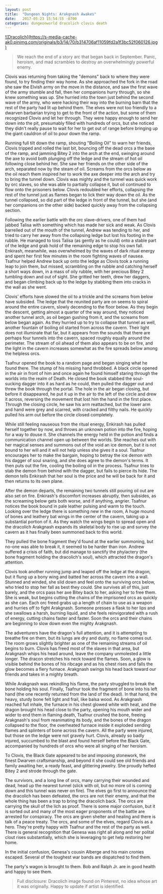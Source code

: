 ```yaml
---
layout: post
title:  "Dungeon Nights: Arakgnash Awakes"
date:   2017-05-23 15:54:55 -0700
categories: dungeonworld dracolich clovis death
---
```


<a href="https://www.pinterest.com/pin/443182419560033786/">
![Dracolich](https://s-media-cache-ak0.pinimg.com/originals/b3/14/70/b314706af11059fd2a1f3bc52f060126.jpg)
</a>

> We reach the end of a story arc that began back in September. Panic, heroism, and mad scrambles to destroy an overwhelmingly powerful enemy.

Clovis was returning from taking the "demons" back to where they were found, to try finding their way home. As she approached the fork in the road she saw the Elvish army on the move in the distance, and saw the first wave of the army stumble and fall, then her companions hurry through, so she knew something was up. She hurried into the town just behind the second wave of the army, who were hacking their way into the burning barn that the rest of the party had lit up behind them. The elves were not too friendly to a dwarven barbarian trying to get to the front of the action, but some of them recognized Clovis and let her through. They were happy enough to send her down into the pit, presumably filled with hundreds of orcs, but she noticed they didn't really pause to wait for her to get out of range before bringing up the giant cauldron of oil to pour down the ramp.

Running full tilt down the ramp, shouting "Boiling Oil" to warn her friends, Clovis tripped and rolled the last bit, bouncing off the dead orcs a the base of the ramp, and jamming Bitey 2 into the arch at the end, swinging around the axe to avoid both plunging off the ledge and the stream of hot oil following close behind her. She saw her friends on the other side of the arch, separated now by the steam of oil. Screams from the orcs below as the oil reach them inspired her to work the axe deeper into the arch and try to bring the tunnel down. Clovis was mighty and the turnnel was quick work by orc slaves, so she was able to partially collapse it, but oil continued to flow onto the prisoners below. Clovis redoubled her efforts, collapsing the rest of the tunnel just as flames began to lick their way down the oil. As the tunnel collapsed, so did part of the ledge in front of the tunnel, but she (and her companions on the other side) backed quickly away from the collapsing section.

Following the earlier battle with the orc slave-drivers, one of them had jabbed Talisa with something which has made her sick and weak. As Clovis barrelled out of the mouth of the tunnel, Andrew was tending to her, and tried to carry her away from the collapsing ledge but lost his footing in the rubble. He managed to toss Talisa (as gently as he could) onto a stable part of the ledge and grab hold of the remaining edge to stop his own fall. Enkirash, meanwhile, was overwhelmed by the waves of dark ritual energy and spent her first few minutes in the room fighting waves of nausea. Tsafnur helped Andrew back up onto the ledge as Clovis took a running leap to join them, but missed, scrambling on the rubble and catching herself a short ways down, in a mass of oily rubble, with her precious Bitey 2 tumbling down and out of sight. She gritted her teeth, drew her daggers, and began climbing back up to the ledge by stabbing them into cracks in the wall as she went.

Clovis' efforts have slowed the oil to a trickle and the screams from below have subsided. The ledge that the reunited party are on seems to spiral around the entire cavern, slowly decending to the floor below. As they begin the descent, getting almost a quarter of the way around, they noticed another tunnel arch, as oil began gushing from it, and the screams from below began again. As they hurried up to try to collapse that tunnel as well, another fountain of boiling oil started from across the cavern. Their light does not illuminate that far, but it appears from the sounds that there are perhaps four tunnels into the cavern, spaced roughly equally around the perimeter. The stream of oil ahead of them also appears to be on fire, and the light in the cavern increases somewhat as the fire spreads below among the helpless orcs.

Tsafnur opened the book to a random page and began singing what he found there. The stump of his missing hand throbbed. A black circle opened in the air in front of him and once again he found himself staring through the worlds into the realm of Death. He closed the book stabbed the soul-sucking dagger into it as hard as he could, then pulled the dagger out and threw the book through the portal. The hole in the air began closing, but before it disappeared, he put it up in the air to the left of the circle and drew it across, reversing the movement that lost him the hand in the first place. Through the closing circle, he saw his arm reattached, but the lower arm and hand were grey and scarred, with cracked and filthy nails. He quickly pulled his arm out before the circle closed completely.

While still feeling nauseous from the ritual energy, Enkirash has pulled herself together by now, and throws an unknown potion into the fire, hoping for a way to douse it. She channels the energy held in the potion and finds a communication channel open up between the worlds. She reaches out with her magical senses and summons out of the void an ice demon, but it is not bound to her will and it will not help unless she gives it a soul. Tsafnur encourages her to make the bargain, hoping to betray the ice demon with his dagger of soul snaring, and she does agree to the demon's terms. It then puts out the fire, cooling the boiling oil in the process. Tsafnur tries to stab the demon from behind with the dagger, but fails to pierce its hide. The demon tells Enkirash that her soul is the price and he will be back for it and then returns to its own plane.

After the demon departs, the remaining two tunnels still pouring oil out are also set on fire. Enkirash's discomfort increases abruptly, then subsides, as the screaming below gets both worse, and if anything, angrier. Tsafnur notices the book bound in pale leather pulsing and warm to the touch. Looking over the ledge there is something new in the room, A huge mound of bones and leathery bat wings in the center of the cavern, taking up a substantial portion of it. As they watch the wings begin to spread open and the dracolich Arakgnash expands its skeletal body to rise up and survey the cavern as it has finally been summoned back to this world.

They pulled the bone fragment they'd found at the earlier summoning, but no-one was able to break it, it seemed to be harder than iron. Andrew suffered a crisis of faith, but did manage to sanctify the phylactery (the bone fragment holding the dracolich's soul), which attracted the dragon's attention.

Clovis took another running jump and leaped off the ledge at the dragon, but it flung up a bony wing and batted her across the cavern into a wall. Stunned and winded, she slid down and feel onto the surviving orcs below, who tried to stop her fall as best they could. She survives all of this, just barely, and the orcs pass her axe Bitey back to her, asking her to free them. She is weak, but begins cutting the chains of the imprisoned orcs as quickly as she can. Each orc freed grabs up a length of chain to use as a weapon and hurries off to fight Arakgnash. Someone presses a flask to her lips and she swallows a harsh, burning liquid, and she feels reinvigorated with a rush of energy, cutting chains faster and faster. Soon the orcs and their chains are beginning to slow down even the mighty Arakgnash.

The adventurers have the dragon's full attention, and it is attempting to breathe fire on them, but its lungs are dry and dusty, no flame comes out. The room grows slightly brighter as one of the remaining streams of oil begins to burn. Clovis has freed most of the slaves in that area, but Arakgnash whips his head around, leave the company unmolested a little longer. The dracon stretches his neck toward the flames. Soon, a glow is visible behind the bones of his ribcage and as his chest rises and falls the glow becomes a fiery furnace. Arakgnash swings his head back toward our friends and takes in a mighty breath.

While Arakgnash was rekindling his flame, the party struggled to break the bone holding his soul. Finally, Tsafnur took the fragment of bone into his left hand (the one recently returned from the land of the dead). In that hand, the heavy, sturdy bone felt light and frail, like balsa wood. As Arakgnash reached full inhale, the furnace in his chest glowed white with heat, and the dragon brought his head close to the party, opening his mouth wider and wider to end them in flaming death, Tsafnur crushed the bone, freeing Arakgnash's soul from reanimating its body, and the bones of the dragon collapsed to the floor, the overheated furnace inside it exploded sending flames and splinters of bone across the cavern. All the party were injured, but those on the ledge were not gravely hurt. Clovis, already so badly injured, succumbed to the blast and found herself before the Black Gate, accompanied by hundreds of orcs who were all singing of her heroism.

To Clovis, the Black Gate appeared to be and imposing stonework, the finest Dwarven craftsmanship, and beyond it she could see old friends and family awaiting her, a ready feast, and glittering jewelry. She proudly hefted Bitey 2 and strode through the gate.

The survivors, and a long line of orcs, many carrying their wounded and dead, head up the nearest tunnel (slick with oil, but no more oil is coming down and this tunnel was never on fire). The elves go first to announce that the dracolich has been defeated, the orcs are not their enemy, and that the whole thing has been a trap to bring the dracolich back. The orcs are carrying the skull of the lich as proof. There is some major confusion, but it is sorted out and many of the most eager proponents of the battle are arrested for conspiracy. The orcs are given shelter and healing and there is talk of a peace treaty. The orcs, and some of the elves, regard Clovis as a hero. They're pretty happy with Tsafnur and the rest of the party as well. There is general recognition that Genesa was right all along and her polital clout rises substantially, which she is leveraging to get help restoring her home.

In the initial confusion, Genesa's cousin Alberge and his main cronies escaped. Several of the toughest war bands are dispatched to find them.

The party's wagon is brought to them. Bob and Ralph Jr. are in good health and happy to see them.

> Full disclosure: Dracolich image found on Pinterest, no idea whose art it was originally. Happy to update if artist is identified.